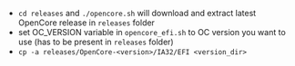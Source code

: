 
* `cd releases` and `./opencore.sh` will download and extract latest OpenCore release in `releases` folder
* set OC_VERSION variable in `opencore_efi.sh` to OC version you want to use (has to be present in `releases` folder)
* `cp -a releases/OpenCore-<version>/IA32/EFI <version_dir>`

